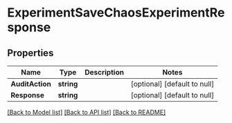 # ExperimentSaveChaosExperimentResponse

## Properties
Name | Type | Description | Notes
------------ | ------------- | ------------- | -------------
**AuditAction** | **string** |  | [optional] [default to null]
**Response** | **string** |  | [optional] [default to null]

[[Back to Model list]](../README.md#documentation-for-models) [[Back to API list]](../README.md#documentation-for-api-endpoints) [[Back to README]](../README.md)

